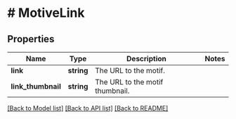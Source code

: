 # # MotiveLink

## Properties

Name | Type | Description | Notes
------------ | ------------- | ------------- | -------------
**link** | **string** | The URL to the motif. |
**link_thumbnail** | **string** | The URL to the motif thumbnail. |

[[Back to Model list]](../../README.md#models) [[Back to API list]](../../README.md#endpoints) [[Back to README]](../../README.md)

